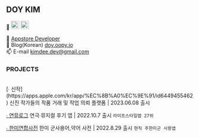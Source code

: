 ## DOY KIM 
🌷 <img src="https://img.shields.io/badge/Swift-F05138?style=for-the-badge&logo=Swift&logoColor=white" height="22"> <img src="https://img.shields.io/badge/%F0%9F%92%BB-Computer%20Science-Blue" height="22"> 

🍎 [ Appstore Developer](https://apps.apple.com/kr/developer/doy-kim/id1640992617)<br>
📝 Blog(Korean) [doy.oopy.io](https://doy.oopy.io)<br>
📫 E-mail [kimdee.dev@gmail.com](mailto:kimdee.dev@gmail.com) <br>

### PROJECTS
<br>
[∙ 신작](https://apps.apple.com/kr/app/%EC%8B%A0%EC%9E%91/id6449455462) 신진 작가들의 작품 거래 및 작업 의뢰 플랫폼 | 2023.06.08 출시
<br>

[∙ 연뮤로그](https://apps.apple.com/us/app/%EC%97%B0%EB%AE%A4%EB%A1%9C%EA%B7%B8/id6443663023) 연극∙뮤지컬 후기 앱 | 2022.10.7 출시 `라이프스타일앱 27위`
<br>

[∙ 한미연합사전](https://apps.apple.com/kr/app/%ED%95%9C%EB%AF%B8%EC%97%B0%ED%95%A9%EC%82%AC%EC%A0%84/id1640992615) 한미 군사용어,약어 사전 | 2022.8.29 출시 `현직 주한미군 사용앱`
<br>
<!--
![표지](https://user-images.githubusercontent.com/51395335/196216841-b89e4883-09ab-4df0-aa5b-dd88f4f6a4c3.png)
-->
<!--
**heydoy/heydoy** is a ✨ _special_ ✨ repository because its `README.md` (this file) appears on your GitHub profile.

Here are some ideas to get you started:

- 🔭 I’m currently working on ...
- 🌱 I’m currently learning ...
- 👯 I’m looking to collaborate on ...
- 🤔 I’m looking for help with ...
- 💬 Ask me about ...
- 📫 How to reach me: ...
- 😄 Pronouns: ...
- ⚡ Fun fact: ...
-->

